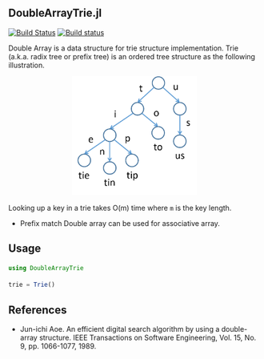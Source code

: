 ## DoubleArrayTrie.jl

[![Build Status](https://travis-ci.org/hshindo/DoubleArrayTrie.jl.svg?branch=master)](https://travis-ci.org/hshindo/DoubleArrayTrie.jl)
[![Build status](https://ci.appveyor.com/api/projects/status/github/hshindo/DoubleArrayTrie.jl?branch=master)](https://ci.appveyor.com/project/hshindo/DoubleArrayTrie-jl/branch/master)

Double Array is a data structure for trie structure implementation.
Trie (a.k.a. radix tree or prefix tree) is an ordered tree structure as the following illustration.

<p align="center"><img src="https://github.com/hshindo/DoubleArray.jl/blob/master/trie.png" width="250"></p>

Looking up a key in a trie takes O(m) time where `m` is the key length.
* Prefix match
Double array can be used for associative array.

## Usage
```julia
using DoubleArrayTrie

trie = Trie()

```

## References
* Jun-ichi Aoe. An efficient digital search algorithm by using a double-array structure. IEEE Transactions on Software Engineering, Vol. 15, No. 9, pp. 1066-1077, 1989.
